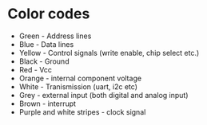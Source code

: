 # Color codes

* Green - Address lines
* Blue - Data lines
* Yellow - Control signals (write enable, chip select etc.)
* Black - Ground
* Red - Vcc
* Orange - internal component voltage
* White - Tranismission (uart, i2c etc)
* Grey - external input (both digital and analog input)
* Brown - interrupt
* Purple and white stripes - clock signal